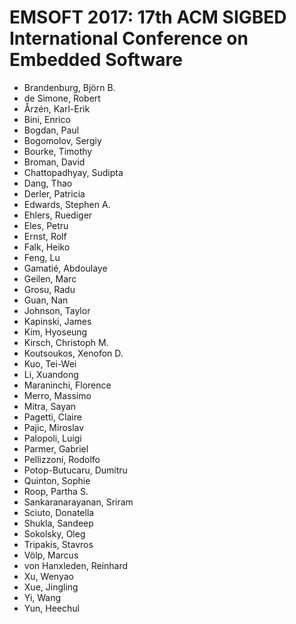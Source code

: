 # EMSOFT 2017: 17th ACM SIGBED International Conference on Embedded Software
* Brandenburg, Björn B.
* de Simone, Robert
* Årzén, Karl-Erik
* Bini, Enrico
* Bogdan, Paul
* Bogomolov, Sergiy
* Bourke, Timothy
* Broman, David
* Chattopadhyay, Sudipta
* Dang, Thao
* Derler, Patricia
* Edwards, Stephen A.
* Ehlers, Ruediger
* Eles, Petru
* Ernst, Rolf
* Falk, Heiko
* Feng, Lu
* Gamatié, Abdoulaye
* Geilen, Marc
* Grosu, Radu
* Guan, Nan
* Johnson, Taylor
* Kapinski, James
* Kim, Hyoseung
* Kirsch, Christoph M.
* Koutsoukos, Xenofon D.
* Kuo, Tei-Wei
* Li, Xuandong
* Maraninchi, Florence
* Merro, Massimo
* Mitra, Sayan
* Pagetti, Claire
* Pajic, Miroslav
* Palopoli, Luigi
* Parmer, Gabriel
* Pellizzoni, Rodolfo
* Potop-Butucaru, Dumitru
* Quinton, Sophie
* Roop, Partha S.
* Sankaranarayanan, Sriram
* Sciuto, Donatella
* Shukla, Sandeep
* Sokolsky, Oleg
* Tripakis, Stavros
* Völp, Marcus
* von Hanxleden, Reinhard
* Xu, Wenyao
* Xue, Jingling
* Yi, Wang
* Yun, Heechul
